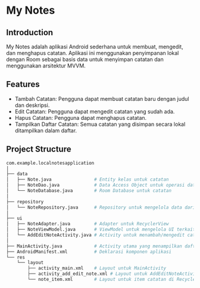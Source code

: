 # My Notes

## Introduction
My Notes adalah aplikasi Android sederhana untuk membuat, mengedit, dan menghapus catatan. Aplikasi ini menggunakan penyimpanan lokal dengan Room sebagai basis data untuk menyimpan catatan dan menggunakan arsitektur MVVM.

## Features
- Tambah Catatan: Pengguna dapat membuat catatan baru dengan judul dan deskripsi.
- Edit Catatan: Pengguna dapat mengedit catatan yang sudah ada.
- Hapus Catatan: Pengguna dapat menghapus catatan.
- Tampilkan Daftar Catatan: Semua catatan yang disimpan secara lokal ditampilkan dalam daftar.

## Project Structure
```bash
com.example.localnotesapplication
│
├── data
│   ├── Note.java                # Entity kelas untuk catatan
│   ├── NoteDao.java             # Data Access Object untuk operasi database
│   └── NoteDatabase.java        # Room Database untuk catatan
│
├── repository
│   └── NoteRepository.java      # Repository untuk mengelola data dari berbagai sumber
│
├── ui
│   ├── NoteAdapter.java         # Adapter untuk RecyclerView
│   ├── NoteViewModel.java       # ViewModel untuk mengelola UI terkait data catatan
│   └── AddEditNoteActivity.java # Activity untuk menambah/mengedit catatan
│
├── MainActivity.java            # Activity utama yang menampilkan daftar catatan
├── AndroidManifest.xml          # Deklarasi komponen aplikasi
└── res
    └── layout
        ├── activity_main.xml    # Layout untuk MainActivity
        ├── activity_add_edit_note.xml # Layout untuk AddEditNoteActivity
        └── note_item.xml        # Layout untuk item catatan di RecyclerView
```
